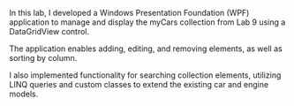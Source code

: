 In this lab, I developed a Windows Presentation Foundation (WPF) application to manage and display the myCars collection from Lab 9 using a DataGridView control. 

The application enables adding, editing, and removing elements, as well as sorting by column. 

I also implemented functionality for searching collection elements, utilizing LINQ queries and custom classes to extend the existing car and engine models.
